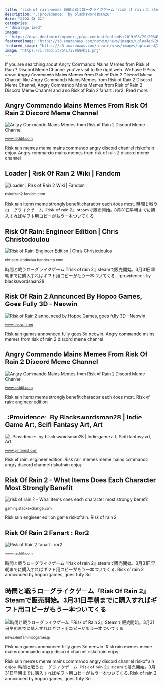 ```yaml
---
title: "risk of rain memes 時間と戦うローグライクゲーム『risk of rain 2』steamで販売開始。3月31日早朝までに購入すればギフト用コピーがもう一本ついてくる"
description: ".:providence:. by blackswordsman28"
date: "2022-03-21"
categories:
- "Uncategorized"
images:
- "https://news.denfaminicogamer.jp/wp-content/uploads/2019/03/29120345/1-1.jpg"
featuredImage: "https://s3.amazonaws.com/neowin/news/images/uploaded/2017/05/1494347283_tumblr_inline_opngb6smpd1rcwq50_500.gif"
featured_image: "https://s3.amazonaws.com/neowin/news/images/uploaded/2017/05/1494347283_tumblr_inline_opngb6smpd1rcwq50_500.gif"
image: "https://i.redd.it/5t17iv9h8vh51.png"
---
```


If you are searching about Angry Commando Mains Memes from Risk of Rain 2 Discord Meme Channel you've visit to the right web. We have 9 Pics about Angry Commando Mains Memes from Risk of Rain 2 Discord Meme Channel like Angry Commando Mains Memes from Risk of Rain 2 Discord Meme Channel, Angry Commando Mains Memes from Risk of Rain 2 Discord Meme Channel and also Risk of Rain 2 fanart : ror2. Read more:

## Angry Commando Mains Memes From Risk Of Rain 2 Discord Meme Channel

![Angry Commando Mains Memes from Risk of Rain 2 Discord Meme Channel](https://preview.redd.it/0xbinibknzv21.png?width=710&amp;format=png&amp;auto=webp&amp;s=911cc89daf84ef73a08b50ea14e999d5d0314b3b "Angry commando mains memes from risk of rain 2 discord meme channel")

<small>www.reddit.com</small>

Risk rain memes meme mains commando angry discord channel riskofrain enjoy. Angry commando mains memes from risk of rain 2 discord meme channel

## Loader | Risk Of Rain 2 Wiki | Fandom

![Loader | Risk of Rain 2 Wiki | Fandom](https://vignette.wikia.nocookie.net/riskofrain2/images/d/d4/LoaderClassic.png/revision/latest?cb=20190918202909 "Angry commando mains memes from risk of rain 2 discord meme channel")

<small>riskofrain2.fandom.com</small>

Risk rain items meme strongly benefit character each does most. 時間と戦うローグライクゲーム『risk of rain 2』steamで販売開始。3月31日早朝までに購入すればギフト用コピーがもう一本ついてくる

## Risk Of Rain: Engineer Edition | Chris Christodoulou

![Risk of Rain: Engineer Edition | Chris Christodoulou](https://f4.bcbits.com/img/a1105439081_10.jpg ".:providence:. by blackswordsman28")

<small>chrischristodoulou.bandcamp.com</small>

時間と戦うローグライクゲーム『risk of rain 2』steamで販売開始。3月31日早朝までに購入すればギフト用コピーがもう一本ついてくる. .:providence:. by blackswordsman28

## Risk Of Rain 2 Announced By Hopoo Games, Goes Fully 3D - Neowin

![Risk of Rain 2 announced by Hopoo Games, goes fully 3D - Neowin](https://s3.amazonaws.com/neowin/news/images/uploaded/2017/05/1494347283_tumblr_inline_opngb6smpd1rcwq50_500.gif "Angry commando mains memes from risk of rain 2 discord meme channel")

<small>www.neowin.net</small>

Risk rain games announced fully goes 3d neowin. Angry commando mains memes from risk of rain 2 discord meme channel

## Angry Commando Mains Memes From Risk Of Rain 2 Discord Meme Channel

![Angry Commando Mains Memes from Risk of Rain 2 Discord Meme Channel](https://preview.redd.it/texep31jnzv21.png?width=680&amp;format=png&amp;auto=webp&amp;s=e2dfa463f675b519dafd7a0eb38966a4151b0ec2 "Risk rain memes meme mains commando angry discord channel riskofrain enjoy")

<small>www.reddit.com</small>

Risk rain items meme strongly benefit character each does most. Risk of rain: engineer edition

## .:Providence:. By Blackswordsman28 | Indie Game Art, Scifi Fantasy Art, Art

![.:Providence:. by blackswordsman28 | Indie game art, Scifi fantasy art, Art](https://i.pinimg.com/originals/e5/d9/0e/e5d90ed2788de3bb540d2eb645ab65bf.png "Angry commando mains memes from risk of rain 2 discord meme channel")

<small>www.pinterest.com</small>

Risk of rain: engineer edition. Risk rain memes meme mains commando angry discord channel riskofrain enjoy

## Risk Of Rain 2 - What Items Does Each Character Most Strongly Benefit

![risk of rain 2 - What items does each character most strongly benefit](https://i.stack.imgur.com/aFKPh.png "Risk rain engineer edition game riskofrain")

<small>gaming.stackexchange.com</small>

Risk rain engineer edition game riskofrain. Risk of rain 2

## Risk Of Rain 2 Fanart : Ror2

![Risk of Rain 2 fanart : ror2](https://i.redd.it/5t17iv9h8vh51.png "Risk of rain: engineer edition")

<small>www.reddit.com</small>

時間と戦うローグライクゲーム『risk of rain 2』steamで販売開始。3月31日早朝までに購入すればギフト用コピーがもう一本ついてくる. Risk of rain 2 announced by hopoo games, goes fully 3d

## 時間と戦うローグライクゲーム『Risk Of Rain 2』Steamで販売開始。3月31日早朝までに購入すればギフト用コピーがもう一本ついてくる

![時間と戦うローグライクゲーム『Risk of Rain 2』Steamで販売開始。3月31日早朝までに購入すればギフト用コピーがもう一本ついてくる](https://news.denfaminicogamer.jp/wp-content/uploads/2019/03/29120345/1-1.jpg "Angry commando mains memes from risk of rain 2 discord meme channel")

<small>news.denfaminicogamer.jp</small>

Risk rain games announced fully goes 3d neowin. Risk rain memes meme mains commando angry discord channel riskofrain enjoy

Risk rain memes meme mains commando angry discord channel riskofrain enjoy. 時間と戦うローグライクゲーム『risk of rain 2』steamで販売開始。3月31日早朝までに購入すればギフト用コピーがもう一本ついてくる. Risk of rain 2 announced by hopoo games, goes fully 3d

